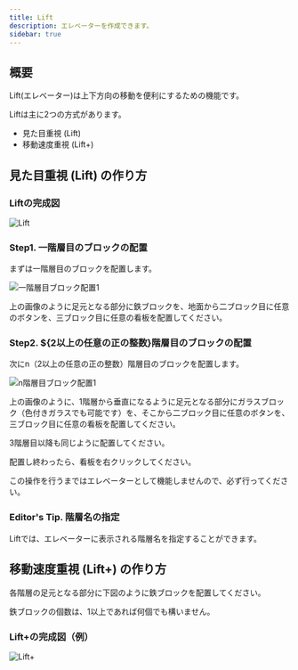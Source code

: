 ```yaml
---
title: Lift
description: エレベーターを作成できます。
sidebar: true
---
```

## 概要

Lift(エレベーター)は上下方向の移動を便利にするための機能です。

Liftは主に2つの方式があります。

- 見た目重視 (Lift)
- 移動速度重視 (Lift+)

## 見た目重視 (Lift) の作り方

### Liftの完成図

![Lift](https://i.imgur.com/zr8uhan.png)

### Step1. 一階層目のブロックの配置

まずは一階層目のブロックを配置します。

![一階層目ブロック配置1](https://i.imgur.com/yLorTe1.png)

上の画像のように足元となる部分に鉄ブロックを、地面から二ブロック目に任意のボタンを、三ブロック目に任意の看板を配置してください。

### Step2. ${2以上の任意の正の整数}階層目のブロックの配置

次にn（2以上の任意の正の整数）階層目のブロックを配置します。

![n階層目ブロック配置1](https://i.imgur.com/NvkBP50.png)

上の画像のように、1階層から垂直になるように足元となる部分にガラスブロック（色付きガラスでも可能です）を、そこから二ブロック目に任意のボタンを、三ブロック目に任意の看板を配置してください。

3階層目以降も同じように配置してください。

配置し終わったら、看板を右クリックしてください。

この操作を行うまではエレベーターとして機能しませんので、必ず行ってください。

### Editor's Tip. 階層名の指定

Liftでは、エレベーターに表示される階層名を指定することができます。

<!--10/12に書く-->

## 移動速度重視 (Lift+) の作り方

各階層の足元となる部分に下図のように鉄ブロックを配置してください。

鉄ブロックの個数は、1以上であれば何個でも構いません。

### Lift+の完成図（例）

![Lift+](https://i.imgur.com/fDpHSU9.png)
